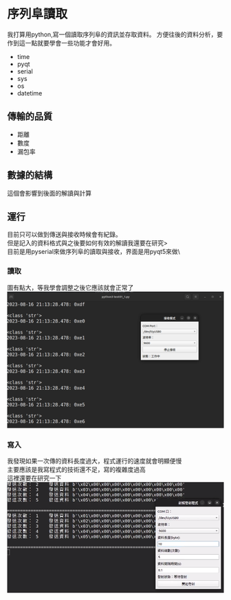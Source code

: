 # 序列阜讀取

我打算用python,寫一個讀取序列阜的資訊並存取資料。
方便往後的資料分析，要作到這一點就要學會一些功能才會好用。

- time
- pyqt
- serial
- sys
- os
- datetime

## 傳輸的品質

- 距離
- 數度
- 漏包率

## 數據的結構

這個會影響到後面的解讀與計算

## 運行

目前只可以做到傳送與接收時候會有紀錄。\
但是記入的資料格式與之後要如何有效的解讀我還要在研究>\
目前是用pyserial來做序列阜的讀取與接收，界面是用pyqt5來做\

### 讀取

圖有點大，等我學會調整之後它應該就會正常了
![讀取端](./img/read01.png)

### 寫入

我發現如果一次傳的資料長度過大，程式運行的速度就會明顯便慢\
主要應該是我寫程式的技術還不足，寫的複雜度過高\
這裡還要在研究一下
![發射取端](./img/write01.png)
